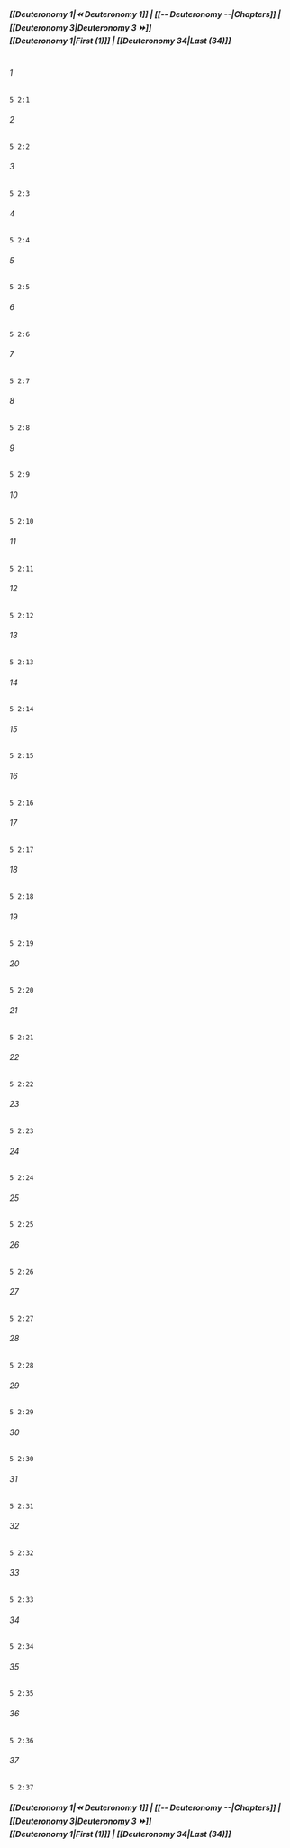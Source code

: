 
##### **[[Deuteronomy 1|⏪ Deuteronomy 1]] | [[-- Deuteronomy --|Chapters]] | [[Deuteronomy 3|Deuteronomy 3 ⏩]]**<br>**[[Deuteronomy 1|First (1)]] | [[Deuteronomy 34|Last (34)]]**<br><br>

###### 1
``` verse
5 2:1
```
###### 2
``` verse
5 2:2
```
###### 3
``` verse
5 2:3
```
###### 4
``` verse
5 2:4
```
###### 5
``` verse
5 2:5
```
###### 6
``` verse
5 2:6
```
###### 7
``` verse
5 2:7
```
###### 8
``` verse
5 2:8
```
###### 9
``` verse
5 2:9
```
###### 10
``` verse
5 2:10
```
###### 11
``` verse
5 2:11
```
###### 12
``` verse
5 2:12
```
###### 13
``` verse
5 2:13
```
###### 14
``` verse
5 2:14
```
###### 15
``` verse
5 2:15
```
###### 16
``` verse
5 2:16
```
###### 17
``` verse
5 2:17
```
###### 18
``` verse
5 2:18
```
###### 19
``` verse
5 2:19
```
###### 20
``` verse
5 2:20
```
###### 21
``` verse
5 2:21
```
###### 22
``` verse
5 2:22
```
###### 23
``` verse
5 2:23
```
###### 24
``` verse
5 2:24
```
###### 25
``` verse
5 2:25
```
###### 26
``` verse
5 2:26
```
###### 27
``` verse
5 2:27
```
###### 28
``` verse
5 2:28
```
###### 29
``` verse
5 2:29
```
###### 30
``` verse
5 2:30
```
###### 31
``` verse
5 2:31
```
###### 32
``` verse
5 2:32
```
###### 33
``` verse
5 2:33
```
###### 34
``` verse
5 2:34
```
###### 35
``` verse
5 2:35
```
###### 36
``` verse
5 2:36
```
###### 37
``` verse
5 2:37
```

##### **[[Deuteronomy 1|⏪ Deuteronomy 1]] | [[-- Deuteronomy --|Chapters]] | [[Deuteronomy 3|Deuteronomy 3 ⏩]]**<br>**[[Deuteronomy 1|First (1)]] | [[Deuteronomy 34|Last (34)]]**
